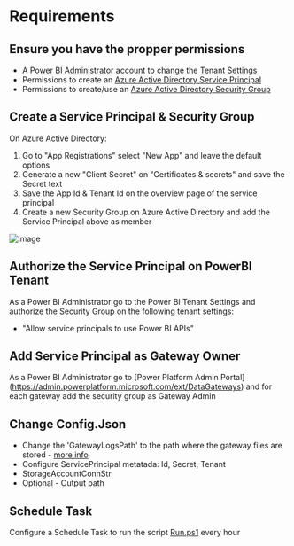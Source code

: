 # Requirements

## Ensure you have the propper permissions

- A [Power BI Administrator](https://docs.microsoft.com/en-us/power-bi/admin/service-admin-role) account to change the [Tenant Settings](https://docs.microsoft.com/en-us/power-bi/guidance/admin-tenant-settings)
- Permissions to create an [Azure Active Directory Service Principal](https://docs.microsoft.com/en-us/azure/active-directory/develop/howto-create-service-principal-portal) 
- Permissions to create/use an [Azure Active Directory Security Group](https://docs.microsoft.com/en-us/azure/active-directory/fundamentals/active-directory-groups-create-azure-portal)

## Create a Service Principal & Security Group

On Azure Active Directory:

1. Go to "App Registrations" select "New App" and leave the default options
2. Generate a new "Client Secret" on "Certificates & secrets" and save the Secret text
3. Save the App Id & Tenant Id on the overview page of the service principal
4. Create a new Security Group on Azure Active Directory and add the Service Principal above as member

![image](https://user-images.githubusercontent.com/10808715/142396742-2d0b6de9-95ef-4b2a-8ca9-23c9f1527fa9.png)

## Authorize the Service Principal on PowerBI Tenant

As a Power BI Administrator go to the Power BI Tenant Settings and authorize the Security Group on the following tenant settings:

- "Allow service principals to use Power BI APIs"

## Add Service Principal as Gateway Owner

As a Power BI Administrator go to [Power Platform Admin Portal] (https://admin.powerplatform.microsoft.com/ext/DataGateways) and for each gateway add the security group as Gateway Admin

## Change Config.Json

- Change the 'GatewayLogsPath' to the path where the gateway files are stored - [more info](https://docs.microsoft.com/en-us/data-integration/gateway/service-gateway-log-files)
- Configure ServicePrincipal metatada: Id, Secret, Tenant
- StorageAccountConnStr
- Optional - Output path

## Schedule Task

Configure a Schedule Task to run the script [Run.ps1](./Run.ps1) every hour
